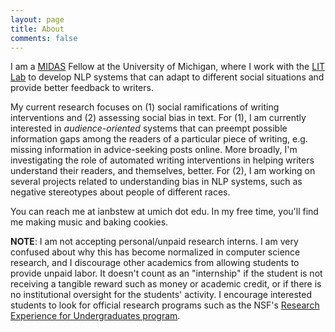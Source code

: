 ```yaml
---
layout: page
title: About
comments: false
---
```

I am a [MIDAS](http://midas.umich.edu/) Fellow at the University of Michigan, where I work with the [LIT Lab](https://lit.eecs.umich.edu/) to develop NLP systems that can adapt to different social situations and provide better feedback to writers.

My current research focuses on (1) social ramifications of writing interventions and (2) assessing social bias in text.
For (1), I am currently interested in *audience-oriented* systems that can preempt possible information gaps among the readers of a particular piece of writing, e.g. missing information in advice-seeking posts online. 
More broadly, I'm investigating the role of automated writing interventions in helping writers understand their readers, and themselves, better.
For (2), I am working on several projects related to understanding bias in NLP systems, such as negative stereotypes about people of different races.
 
You can reach me at ianbstew at umich dot edu. In my free time, you'll find me making music and baking cookies.

**NOTE**: I am not accepting personal/unpaid research interns. I am very confused about why this has become normalized in computer science research, and I discourage other academics from allowing students to provide unpaid labor. It doesn't count as an "internship" if the student is not receiving a tangible reward such as money or academic credit, or if there is no institutional oversight for the students' activity. I encourage interested students to look for official research programs such as the NSF's [Research Experience for Undergraduates program](https://www.nsf.gov/crssprgm/reu/). 
